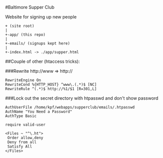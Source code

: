 #Baltimore Supper Club

Website for signing up new people

    + (site root)
    |
    +-app/ (this repo)
    |
    +-emails/ (signups kept here)
    |
    +-index.html -> ./app/supper.html
    
##Couple of other (htaccess tricks):

###Rewrite http://www => http://

    RewriteEngine On
    RewriteCond %{HTTP_HOST} ^www\.(.*)$ [NC]
    RewriteRule ^(.*)$ http://%1/$1 [R=301,L]


###Lock out the secret directory with htpasswd and don't show password

    AuthUserFile /home/kpf/webapps/supperclub/emails/.htpasswd
    AuthName "You Need a Password"
    AuthType Basic
    
    require valid-user
    
    <Files ~ "^\.ht">
     Order allow,deny
     Deny from all
     Satisfy All
    </Files>



